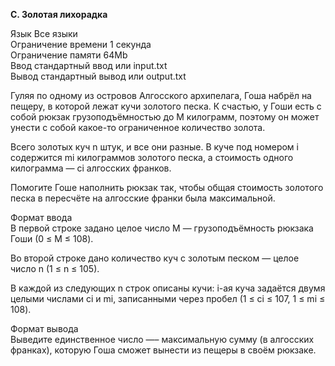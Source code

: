 **C. Золотая лихорадка**

Язык Все языки  
Ограничение времени	1 секунда   
Ограничение памяти	64Mb  
Ввод стандартный ввод или input.txt  
Вывод стандартный вывод или output.txt  

Гуляя по одному из островов Алгосского архипелага, Гоша набрёл на пещеру, в которой лежат кучи золотого песка. К счастью, у Гоши есть с собой рюкзак грузоподъёмностью до M килограмм, поэтому он может унести с собой какое-то ограниченное количество золота.  

Всего золотых куч n штук, и все они разные. В куче под номером i содержится mi килограммов золотого песка, а стоимость одного килограмма — ci алгосских франков.  

Помогите Гоше наполнить рюкзак так, чтобы общая стоимость золотого песка в пересчёте на алгосские франки была максимальной.  

Формат ввода  
В первой строке задано целое число M — грузоподъёмность рюкзака Гоши (0 ≤ M ≤ 108).  

Во второй строке дано количество куч с золотым песком — целое число n (1 ≤ n ≤ 105).  

В каждой из следующих n строк описаны кучи: i-ая куча задаётся двумя целыми числами ci и mi, записанными через пробел (1 ≤ ci ≤ 107, 1 ≤ mi ≤ 108).  

Формат вывода  
Выведите единственное число —– максимальную сумму (в алгосских франках), которую Гоша сможет вынести из пещеры в своём рюкзаке.  

